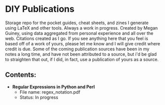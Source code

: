 # DIY Publications

Storage repo for the pocket guides, cheat sheets, and zines I generate using LaTeX
and other tools. Always a work in progress. Created by Megan Guiney, using data
aggregated from personal experience and all over the web. Citations created as
I go. If you see anything here that you feel is based off of a work of yours,
please let me know and I will give credit where credit is due. Some of the coming
publication sources have been in my notes a long time, and have not been attributed
to a source, but i'd be glad to straighten that out, if I did, in fact, use a
publication of yours as a source.

## Contents:
  * **Regular Expressions in Python and Perl**
    * File name: regex\_notation.pdf
    * Status: In progress
